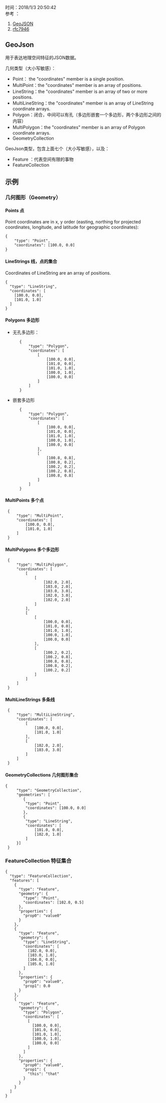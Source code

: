 时间：2018/1/3 20:50:42   
参考 ：

1. [GeoJSON](https://en.wikipedia.org/wiki/GeoJSON)
2. [rfc7946](https://tools.ietf.org/html/rfc7946)  

## GeoJson  
用于表达地理空间特征的JSON数据。

几何类型（大小写敏感）：

* Point： the "coordinates" member is a single position.
* MultiPoint：the "coordinates" member is an array of positions.
* LineString：the "coordinates" member is an array of two or more positions.
* MultiLineString：the "coordinates" member is an array of LineString coordinate arrays.
* Polygon：闭合，中间可以有孔（多边形嵌套一个多边形，两个多边形之间的内容）
* MultiPolygon：the "coordinates" member is an array of Polygon coordinate arrays.
* GeometryCollection

GeoJson类型，包含上面七个（大小写敏感），以及：

* Feature ：代表空间有限的事物 
* FeatureCollection

## 示例  

### 几何图形（Geometry）  
#### Points 点
  
Point coordinates are in x, y order (easting, northing for projected coordinates, longitude, and latitude for geographic coordinates): 
	
	{
		"type": "Point",
		"coordinates": [100.0, 0.0]
	}
#### LineStrings 线，点的集合  
Coordinates of LineString are an array of positions.

	{
	  "type": "LineString",
	  "coordinates": [
	    [100.0, 0.0],
	    [101.0, 1.0]
	  ]
	}
#### Polygons 多边形  
* 无孔多边形： 

	     {
	         "type": "Polygon",
	         "coordinates": [
	             [
	                 [100.0, 0.0],
	                 [101.0, 0.0],
	                 [101.0, 1.0],
	                 [100.0, 1.0],
	                 [100.0, 0.0]
	             ]
	         ]
	     }
* 嵌套多边形  

	     {
	         "type": "Polygon",
	         "coordinates": [
	             [
	                 [100.0, 0.0],
	                 [101.0, 0.0],
	                 [101.0, 1.0],
	                 [100.0, 1.0],
	                 [100.0, 0.0]
	             ],
	             [
	                 [100.8, 0.8],
	                 [100.8, 0.2],
	                 [100.2, 0.2],
	                 [100.2, 0.8],
	                 [100.8, 0.8]
	             ]
	         ]
	     }
#### MultiPoints 多个点

     {
         "type": "MultiPoint",
         "coordinates": [
             [100.0, 0.0],
             [101.0, 1.0]
         ]
     }
#### MultiPolygons 多个多边形

     {
         "type": "MultiPolygon",
         "coordinates": [
             [
                 [
                     [102.0, 2.0],
                     [103.0, 2.0],
                     [103.0, 3.0],
                     [102.0, 3.0],
                     [102.0, 2.0]
                 ]
             ],
             [
                 [
                     [100.0, 0.0],
                     [101.0, 0.0],
                     [101.0, 1.0],
                     [100.0, 1.0],
                     [100.0, 0.0]
                 ],
                 [
                     [100.2, 0.2],
                     [100.2, 0.8],
                     [100.8, 0.8],
                     [100.8, 0.2],
                     [100.2, 0.2]
                 ]
             ]
         ]
     }

####  MultiLineStrings 多条线  

     {
         "type": "MultiLineString",
         "coordinates": [
             [
                 [100.0, 0.0],
                 [101.0, 1.0]
             ],
             [
                 [102.0, 2.0],
                 [103.0, 3.0]
             ]
         ]
     }
#### GeometryCollections 几何图形集合

	{
         "type": "GeometryCollection",
         "geometries": [
			{
             "type": "Point",
             "coordinates": [100.0, 0.0]
         	}, 
			{
             "type": "LineString",
             "coordinates": [
                 [101.0, 0.0],
                 [102.0, 1.0]
             ]
         }]
     }

###  FeatureCollection 特征集合

	{
	  "type": "FeatureCollection",
	  "features": [
	    {
	      "type": "Feature",
	      "geometry": {
	        "type": "Point",
	        "coordinates": [102.0, 0.5]
	      },
	      "properties": {
	        "prop0": "value0"
	      }
	    },
	    {
	      "type": "Feature",
	      "geometry": {
	        "type": "LineString",
	        "coordinates": [
	          [102.0, 0.0],
	          [103.0, 1.0],
	          [104.0, 0.0],
	          [105.0, 1.0]
	        ]
	      },
	      "properties": {
	        "prop0": "value0",
	        "prop1": 0.0
	      }
	    },
	    {
	      "type": "Feature",
	      "geometry": {
	        "type": "Polygon",
	        "coordinates": [
	          [
	            [100.0, 0.0],
	            [101.0, 0.0],
	            [101.0, 1.0],
	            [100.0, 1.0],
	            [100.0, 0.0]
	          ]
	        ]
	      },
	      "properties": {
	        "prop0": "value0",
	        "prop1": {
	          "this": "that"
	        }
	      }
	    }
	  ]
	}



